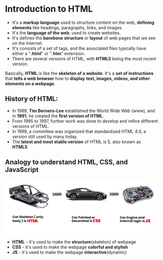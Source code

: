 # Introduction to HTML

- It's a **markup language** used to structure content on the web, **defining elements** like headings, paragraphs, links, and images.
- It's the **language of the web**, used to create websites.
- It's defines the **barebone structure** or **layout** of web pages that we see on the Internet.
- It's consists of a set of tags, and the associated files typically have either a "**.html**" or "**.htm**" extension.
- There are several versions of HTML, with **HTML5** being the most recent version.

Basically, **HTML** is like the **skeleton of a website**. It's a **set of instructions** that **tells a web browser** how to **display** **text, images, videos, and other elements on a webpage**.


## History of HTML:
- In 1989, **Tim Berners-Lee** established the World Wide Web (www), and in **1991**, he created the **first version of HTML**.
- From 1995 to 1997, further work was done to develop and refine different versions of HTML.
- In 1999, a committee was organized that standardized HTML 4.0, a version still used by many today.
- The **latest and most stable version** of HTML is 5, also known as **HTML5**.

## Analogy to understand HTML, CSS, and JavaScript
![Analogy](image.png)

- **HTML** - it's used to make the **structure**(skeleton) of webpage
- **CSS** - it's used to make the webpage **colorful and stylish**
- **JS** - it's used to make the webpage **interactive**(dynamic)
